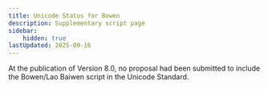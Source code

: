 ```yaml
---
title: Unicode Status for Bowen
description: Supplementary script page
sidebar:
    hidden: true
lastUpdated: 2025-09-16
---
```


At the publication of Version 8.0, no proposal had been submitted to include the Bowen/Lao Baiwen script in the Unicode Standard.
